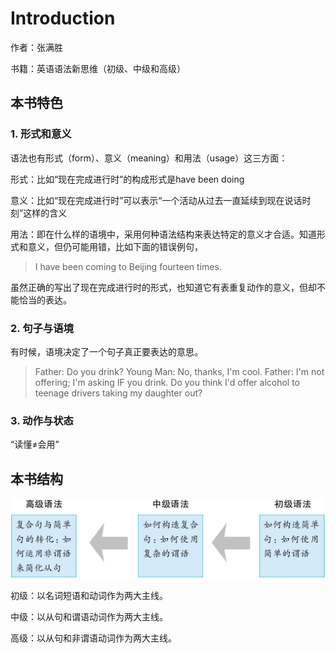 # Introduction

作者：张满胜

书籍：英语语法新思维（初级、中级和高级）

## 本书特色

### 1. 形式和意义

语法也有形式（form）、意义（meaning）和用法（usage）这三方面：

形式：比如“现在完成进行时”的构成形式是have been doing

意义：比如“现在完成进行时”可以表示“一个活动从过去一直延续到现在说话时刻”这样的含义

用法：即在什么样的语境中，采用何种语法结构来表达特定的意义才合适。知道形式和意义，但仍可能用错，比如下面的错误例句，

> I have been coming to Beijing fourteen times.

虽然正确的写出了现在完成进行时的形式，也知道它有表重复动作的意义，但却不能恰当的表达。

### 2. 句子与语境

有时候，语境决定了一个句子真正要表达的意思。

> Father: Do you drink?
> Young Man: No, thanks, I'm cool.
> Father: I'm not offering; I'm asking IF you drink. Do you think I'd offer alcohol to teenage drivers taking my daughter out?

### 3. 动作与状态

“读懂≠会用”

## 本书结构

![image-20190823123908509](assets/README/image-20190823123908509.png)

初级：以名词短语和动词作为两大主线。

中级：以从句和谓语动词作为两大主线。

高级：以从句和非谓语动词作为两大主线。